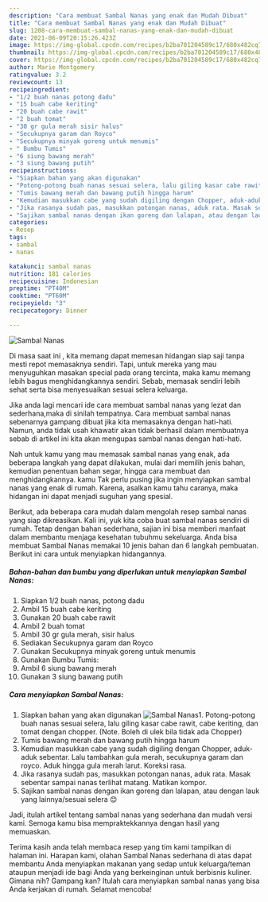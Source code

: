 ```yaml
---
description: "Cara membuat Sambal Nanas yang enak dan Mudah Dibuat"
title: "Cara membuat Sambal Nanas yang enak dan Mudah Dibuat"
slug: 1208-cara-membuat-sambal-nanas-yang-enak-dan-mudah-dibuat
date: 2021-06-09T20:15:26.423Z
image: https://img-global.cpcdn.com/recipes/b2ba701204589c17/680x482cq70/sambal-nanas-foto-resep-utama.jpg
thumbnail: https://img-global.cpcdn.com/recipes/b2ba701204589c17/680x482cq70/sambal-nanas-foto-resep-utama.jpg
cover: https://img-global.cpcdn.com/recipes/b2ba701204589c17/680x482cq70/sambal-nanas-foto-resep-utama.jpg
author: Marie Montgomery
ratingvalue: 3.2
reviewcount: 13
recipeingredient:
- "1/2 buah nanas potong dadu"
- "15 buah cabe keriting"
- "20 buah cabe rawit"
- "2 buah tomat"
- "30 gr gula merah sisir halus"
- "Secukupnya garam dan Royco"
- "Secukupnya minyak goreng untuk menumis"
- " Bumbu Tumis"
- "6 siung bawang merah"
- "3 siung bawang putih"
recipeinstructions:
- "Siapkan bahan yang akan digunakan"
- "Potong-potong buah nanas sesuai selera, lalu giling kasar cabe rawit, cabe keriting, dan tomat dengan chopper. (Note. Boleh di ulek bila tidak ada Chopper)"
- "Tumis bawang merah dan bawang putih hingga harum"
- "Kemudian masukkan cabe yang sudah digiling dengan Chopper, aduk-aduk sebentar. Lalu tambahkan gula merah, secukupnya garam dan royco. Aduk hingga gula merah larut. Koreksi rasa."
- "Jika rasanya sudah pas, masukkan potongan nanas, aduk rata. Masak sebentar sampai nanas terlihat matang. Matikan kompor."
- "Sajikan sambal nanas dengan ikan goreng dan lalapan, atau dengan lauk yang lainnya/sesuai selera 😊"
categories:
- Resep
tags:
- sambal
- nanas

katakunci: sambal nanas 
nutrition: 181 calories
recipecuisine: Indonesian
preptime: "PT40M"
cooktime: "PT60M"
recipeyield: "3"
recipecategory: Dinner

---
```



![Sambal Nanas](https://img-global.cpcdn.com/recipes/b2ba701204589c17/680x482cq70/sambal-nanas-foto-resep-utama.jpg)

Di masa  saat ini , kita memang dapat memesan hidangan siap saji tanpa mesti repot memasaknya sendiri. Tapi, untuk mereka yang mau menyuguhkan masakan special pada orang tercinta, maka kamu memang lebih bagus menghidangkannya sendiri. Sebab, memasak sendiri lebih sehat serta bisa menyesuaikan sesuai selera keluarga.

Jika anda lagi mencari ide cara membuat sambal nanas yang lezat dan sederhana,maka di sinilah tempatnya. Cara membuat sambal nanas  sebenarnya gampang dibuat jika kita memasaknya dengan hati-hati. Namun, anda tidak usah khawatir akan tidak berhasil dalam membuatnya 
sebab di artikel ini kita akan mengupas sambal nanas dengan hati-hati.  



Nah untuk kamu yang mau memasak sambal nanas yang enak, ada beberapa langkah yang dapat dilakukan, mulai dari memilih jenis bahan, kemudian penentuan bahan segar, hingga cara membuat dan menghidangkannya. kamu Tak perlu pusing jika ingin menyiapkan sambal nanas yang enak di rumah. Karena, asalkan kamu  tahu caranya, maka hidangan ini dapat menjadi suguhan yang spesial.

Berikut, ada beberapa cara mudah dalam mengolah resep sambal nanas yang siap dikreasikan. Kali ini, yuk kita coba buat sambal nanas sendiri di rumah. Tetap dengan bahan sederhana, sajian ini bisa memberi manfaat dalam membantu menjaga kesehatan tubuhmu sekeluarga. Anda bisa membuat Sambal Nanas memakai 10 jenis bahan dan 6 langkah pembuatan. Berikut ini cara untuk menyiapkan hidangannya.

<!--inarticleads1-->

##### Bahan-bahan dan bumbu yang diperlukan untuk menyiapkan Sambal Nanas:

1. Siapkan 1/2 buah nanas, potong dadu
1. Ambil 15 buah cabe keriting
1. Gunakan 20 buah cabe rawit
1. Ambil 2 buah tomat
1. Ambil 30 gr gula merah, sisir halus
1. Sediakan Secukupnya garam dan Royco
1. Gunakan Secukupnya minyak goreng untuk menumis
1. Gunakan  Bumbu Tumis:
1. Ambil 6 siung bawang merah
1. Gunakan 3 siung bawang putih




<!--inarticleads2-->

##### Cara menyiapkan Sambal Nanas:

1. Siapkan bahan yang akan digunakan
<img src="https://img-global.cpcdn.com/steps/02b12466369a1947/160x128cq70/sambal-nanas-langkah-memasak-1-foto.jpg" alt="Sambal Nanas">1. Potong-potong buah nanas sesuai selera, lalu giling kasar cabe rawit, cabe keriting, dan tomat dengan chopper. (Note. Boleh di ulek bila tidak ada Chopper)
1. Tumis bawang merah dan bawang putih hingga harum
1. Kemudian masukkan cabe yang sudah digiling dengan Chopper, aduk-aduk sebentar. Lalu tambahkan gula merah, secukupnya garam dan royco. Aduk hingga gula merah larut. Koreksi rasa.
1. Jika rasanya sudah pas, masukkan potongan nanas, aduk rata. Masak sebentar sampai nanas terlihat matang. Matikan kompor.
1. Sajikan sambal nanas dengan ikan goreng dan lalapan, atau dengan lauk yang lainnya/sesuai selera 😊




Jadi, itulah artikel tentang  sambal nanas  yang sederhana dan mudah versi kami. Semoga kamu bisa mempraktekkannya dengan hasil yang memuaskan. 

Terima kasih anda telah membaca resep yang tim kami tampilkan di halaman ini. Harapan kami, olahan  Sambal Nanas sederhana di atas dapat membantu Anda menyiapkan makanan yang sedap untuk keluarga/teman ataupun menjadi ide bagi Anda yang berkeinginan untuk berbisnis kuliner. Gimana nih? Gampang kan? Itulah cara menyiapkan sambal nanas yang bisa Anda kerjakan di rumah. Selamat mencoba!

